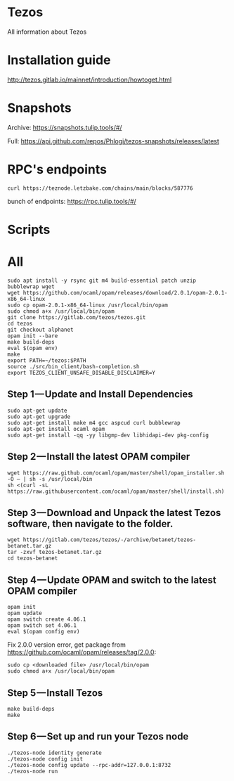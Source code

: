 # Tezos
All information about Tezos

# Installation guide
http://tezos.gitlab.io/mainnet/introduction/howtoget.html

# Snapshots

Archive: https://snapshots.tulip.tools/#/

Full: https://api.github.com/repos/Phlogi/tezos-snapshots/releases/latest

# RPC's endpoints
`curl https://teznode.letzbake.com/chains/main/blocks/587776`

bunch of endpoints: https://rpc.tulip.tools/#/

# Scripts

# All
```
sudo apt install -y rsync git m4 build-essential patch unzip bubblewrap wget
wget https://github.com/ocaml/opam/releases/download/2.0.1/opam-2.0.1-x86_64-linux
sudo cp opam-2.0.1-x86_64-linux /usr/local/bin/opam
sudo chmod a+x /usr/local/bin/opam
git clone https://gitlab.com/tezos/tezos.git
cd tezos
git checkout alphanet
opam init --bare
make build-deps
eval $(opam env)
make
export PATH=~/tezos:$PATH
source ./src/bin_client/bash-completion.sh
export TEZOS_CLIENT_UNSAFE_DISABLE_DISCLAIMER=Y
```

## Step 1 — Update and Install Dependencies
```
sudo apt-get update
sudo apt-get upgrade
sudo apt-get install make m4 gcc aspcud curl bubblewrap
sudo apt-get install ocaml opam
sudo apt-get install -qq -yy libgmp-dev libhidapi-dev pkg-config
```

## Step 2 — Install the latest OPAM compiler
```
wget https://raw.github.com/ocaml/opam/master/shell/opam_installer.sh -O — | sh -s /usr/local/bin
sh <(curl -sL https://raw.githubusercontent.com/ocaml/opam/master/shell/install.sh)
```

## Step 3 — Download and Unpack the latest Tezos software, then navigate to the folder.
```
wget https://gitlab.com/tezos/tezos/-/archive/betanet/tezos-betanet.tar.gz
tar -zxvf tezos-betanet.tar.gz
cd tezos-betanet
```

## Step 4 — Update OPAM and switch to the latest OPAM compiler
```
opam init
opam update
opam switch create 4.06.1
opam switch set 4.06.1
eval $(opam config env)
```

Fix 2.0.0 version error, get package from https://github.com/ocaml/opam/releases/tag/2.0.0: 
```
sudo cp <downloaded file> /usr/local/bin/opam
sudo chmod a+x /usr/local/bin/opam
```

## Step 5 — Install Tezos
```
make build-deps
make
```

## Step 6 — Set up and run your Tezos node
```
./tezos-node identity generate
./tezos-node config init
./tezos-node config update --rpc-addr=127.0.0.1:8732
./tezos-node run
```
